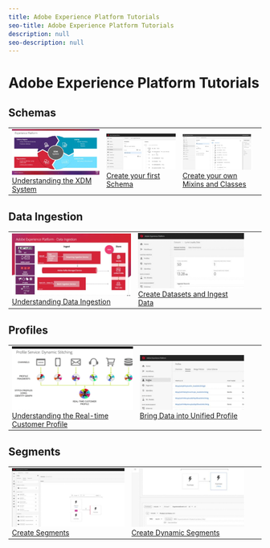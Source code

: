 ```yaml
---
title: Adobe Experience Platform Tutorials
seo-title: Adobe Experience Platform Tutorials
description: null
seo-description: null
---
```


# Adobe Experience Platform Tutorials

## Schemas

<table>
<tr>
  <td><a href="schemas/understanding-the-xdm-system-and-experience-data-model.md"><img alt="Understanding the XDM System" src="assets/thumb_Understanding-the-XDM-System.png"></a><br/><a href="schemas/understanding-the-xdm-system-and-experience-data-model.md">Understanding the XDM System</a></td>
  <td><a href="schemas/create-your-first-schema-with-out-of-the-box-components.md"><img alt="Create your first Schema" src="assets/thumb_Create-your-First-Schema.png"></a><br/><a href="schemas/create-your-first-schema-with-out-of-the-box-components.md">Create your first Schema</a></td>
  <td><a href="schemas/create-your-own-mixins-and-classes.md"><img alt="Create your own Mixins and Classes" src="assets/thumb_Create-your-own-Mixins-and-Classes.png"></a><br/><a href="schemas/create-your-own-mixins-and-classes.md">Create your own Mixins and Classes</a></td>
  <td><br/></td>
</tr>
</table>

## Data Ingestion

<table>
<tr>
  <td><a href="datasets/understanding-data-ingestion.md"><img alt="Understanding Data Ingestion" src="assets/thumb_Understanding-Data-Ingestion.png"></a><br/><a href="datasets/understanding-data-ingestion.md">Understanding Data Ingestion</a></td>
  <td><a href="datasets/create-datasets-and-ingest-data.md"><img alt="Create Datasets and Ingest Data" src="assets/thumb_Create-Datasets-and-Ingest-Data.png"></a><br/><a href="datasets/create-datasets-and-ingest-data.md">Create Datasets and Ingest Data</a></td>
  <td><br/></td>
  <td><br/></td>
</tr>
</table>

## Profiles

<table>
<tr>
  <td><a href="profiles/understanding-the-real-time-customer-profile.md"><img alt="Understanding the Real-time Customer Profile" src="assets/thumb_Understanding-the-Real-Time-Customer-Profile.png"></a><br/><a href="profiles/understanding-the-real-time-customer-profile.md">Understanding the Real-time Customer Profile</a></td>
  <td><a href="profiles/bring-data-into-the-real-time-customer-profile.md"><img alt="Bring Data into Unified Profile" src="assets/thumb_Bring-Data-into-the-Unified-Profile.png"></a><br/><a href="profiles/bring-data-into-the-real-time-customer-profile.md">Bring Data into Unified Profile</a></td>
  <td><br/></td>
  <td><br/></td>
</tr>
</table>

## Segments

<table>
<tr>
  <td><a href="segments/create-segments.md"><img alt="Create Segments" src="assets/thumb_Create-Segments.png"></a><br/><a href="segments/create-segments.md">Create Segments</a></td>
  <td><a href="segments/create-dynamic-segments.md"><img alt="Create Dynamic Segments" src="assets/thumb_Create-Dynamic-Segments.png"></a><br/><a href="segments/create-dynamic-segments.md">Create Dynamic Segments</a></td>
  <td><br/></td>
  <td><br/></td>
</tr>
</table>